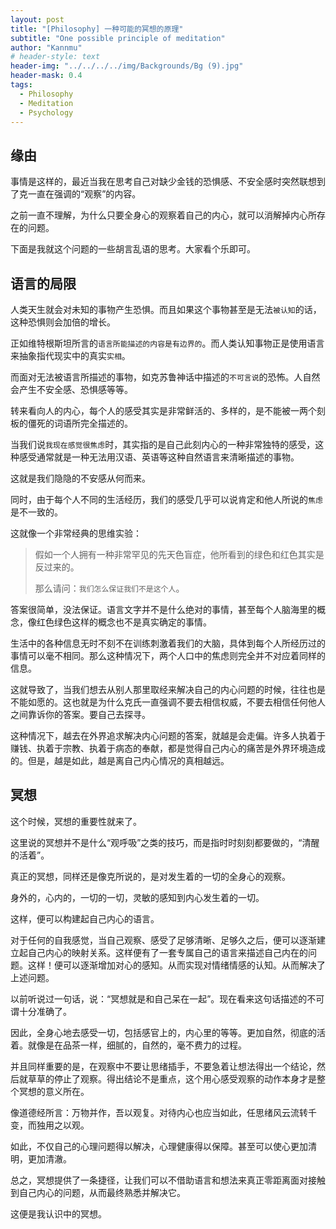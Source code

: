 ```yaml
---
layout: post
title: "[Philosophy] 一种可能的冥想的原理"
subtitle: "One possible principle of meditation"
author: "Kannmu"
# header-style: text
header-img: "../../../../img/Backgrounds/Bg (9).jpg"
header-mask: 0.4
tags:
  - Philosophy
  - Meditation
  - Psychology
---
```


## 缘由

事情是这样的，最近当我在思考自己对缺少金钱的恐惧感、不安全感时突然联想到了克一直在强调的“观察”的内容。

之前一直不理解，为什么只要全身心的观察着自己的内心，就可以消解掉内心所存在的问题。

下面是我就这个问题的一些胡言乱语的思考。大家看个乐即可。

## 语言的局限

人类天生就会对未知的事物产生恐惧。而且如果这个事物甚至是无法```被认知```的话，这种恐惧则会加倍的增长。

正如维特根斯坦所言的```语言所能描述的内容是有边界的```。而人类认知事物正是使用语言来抽象指代现实中的真实```实相```。

而面对无法被语言所描述的事物，如克苏鲁神话中描述的```不可言说```的恐怖。人自然会产生不安全感、恐惧感等等。

转来看向人的内心，每个人的感受其实是非常鲜活的、多样的，是不能被一两个刻板的僵死的词语所完全描述的。

当我们说```我现在感觉很焦虑```时，其实指的是自己此刻内心的一种非常独特的感受，这种感受通常就是一种无法用汉语、英语等这种自然语言来清晰描述的事物。

这就是我们隐隐的不安感从何而来。

同时，由于每个人不同的生活经历，我们的感受几乎可以说肯定和他人所说的```焦虑```是不一致的。

这就像一个非常经典的思维实验：

> 假如一个人拥有一种非常罕见的先天色盲症，他所看到的绿色和红色其实是反过来的。
> 
> 那么请问：```我们怎么保证我们不是这个人```。
> 

答案很简单，没法保证。语言文字并不是什么绝对的事情，甚至每个人脑海里的概念，像红色绿色这样的概念也不是真实确定的事情。

生活中的各种信息无时不刻不在训练刺激着我们的大脑，具体到每个人所经历过的事情可以毫不相同。那么这种情况下，两个人口中的焦虑则完全并不对应着同样的信息。

这就导致了，当我们想去从别人那里取经来解决自己的内心问题的时候，往往也是不能如愿的。这也就是为什么克氏一直强调不要去相信权威，不要去相信任何他人之间靠诉你的答案。要自己去探寻。

这种情况下，越去在外界追求解决内心问题的答案，就越是会走偏。许多人执着于赚钱、执着于宗教、执着于病态的奉献，都是觉得自己内心的痛苦是外界环境造成的。但是，越是如此，越是离自己内心情况的真相越远。

## 冥想

这个时候，冥想的重要性就来了。

这里说的冥想并不是什么“观呼吸”之类的技巧，而是指时时刻刻都要做的，“清醒的活着”。

真正的冥想，同样还是像克所说的，是对发生着的一切的全身心的观察。

身外的，心内的，一切的一切，灵敏的感知到内心发生着的一切。

这样，便可以构建起自己内心的语言。

对于任何的自我感觉，当自己观察、感受了足够清晰、足够久之后，便可以逐渐建立起自己内心的映射关系。这样便有了一套专属自己的语言来描述自己内在的问题。这样！便可以逐渐增加对心的感知。从而实现对情绪情感的认知。从而解决了上述问题。

以前听说过一句话，说：“冥想就是和自己呆在一起”。现在看来这句话描述的不可谓十分准确了。

因此，全身心地去感受一切，包括感官上的，内心里的等等。更加自然，彻底的活着。就像是在品茶一样，细腻的，自然的，毫不费力的过程。

并且同样重要的是，在观察中不要让思绪插手，不要急着让想法得出一个结论，然后就草草的停止了观察。得出结论不是重点，这个用心感受观察的动作本身才是整个冥想的意义所在。

像道德经所言：万物并作，吾以观复。对待内心也应当如此，任思绪风云流转千变，而独用之以观。

如此，不仅自己的心理问题得以解决，心理健康得以保障。甚至可以使心更加清明，更加清澈。

总之，冥想提供了一条捷径，让我们可以不借助语言和想法来真正零距离面对接触到自己内心的问题，从而最终熟悉并解决它。

这便是我认识中的冥想。
